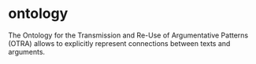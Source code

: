 # ontology
The Ontology for the Transmission and Re-Use of Argumentative Patterns (OTRA) allows to explicitly represent connections between texts and arguments.
